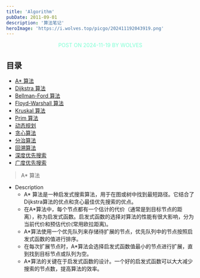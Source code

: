 ```yaml
---
title: 'Algorithm'
pubDate: 2011-09-01
description: '算法笔记'
heroImage: 'https://i.wolves.top/picgo/202411192043919.png'
---
```


<p style="color: aquamarine;text-align: center">POST ON 2024-11-19 BY WOLVES</p>

## 目录
- [A* 算法](#001)
- [Dijkstra 算法](#dijkstra-算法)
- [Bellman-Ford 算法](#bellman-ford-算法)
- [Floyd-Warshall 算法](#floyd-warshall-算法)
- [Kruskal 算法](#kruskal-算法)
- [Prim 算法](#prim-算法)
- [动态规划](#动态规划)
- [贪心算法](#贪心算法)
- [分治算法](#分治算法)
- [回溯算法](#回溯算法)
- [深度优先搜索](#深度优先搜索)
- [广度优先搜索](#广度优先搜索)


> A* 算法
<div id="001"></div>

- Description
    - A* 算法是一种启发式搜索算法，用于在图或树中找到最短路径。它结合了Dijkstra算法的优点和贪心最佳优先搜索的优点。
    - 在A*算法中，每个节点都有一个估计的代价（通常是到目标节点的距离），称为启发式函数。启发式函数的选择对算法的性能有很大影响，分为当前代价和预估代价(常用欧拉距离)。
    - A*算法使用一个优先队列来存储待扩展的节点，优先队列中的节点按照启发式函数的值进行排序。
    - 在每次扩展节点时，A*算法会选择启发式函数值最小的节点进行扩展，直到找到目标节点或队列为空。
    - A*算法的关键在于启发式函数的设计。一个好的启发式函数可以大大减少搜索的节点数，提高算法的效率。


